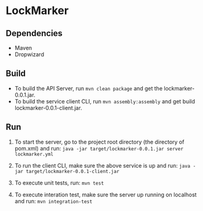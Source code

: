LockMarker
==========

Dependencies
------------

* Maven
* Dropwizard

Build
-----

* To build the API Server, run ```mvn clean package``` and get the lockmarker-0.0.1.jar.
* To build the service client CLI, run ```mvn assembly:assembly``` and get build lockmarker-0.0.1-client.jar.

Run
---

1. To start the server, go to the project root directory (the directory of pom.xml) and run:
    ```java -jar target/lockmarker-0.0.1.jar server lockmarker.yml```

2. To run the client CLI, make sure the above service is up and run:
    ```java -jar target/lockmarker-0.0.1-client.jar```

3. To execute unit tests, run:
    ```mvn test```

4. To execute interation test, make sure the server up running on localhost and run:
    ```mvn integration-test``` 

